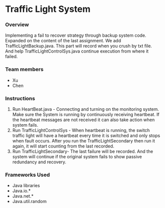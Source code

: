 # Traffic Light System

### Overview
Implementing a fail to recover strategy through backup system code. Expanded on the content of the last assignment. We add TrafficLightBackup.java. This part will record when you crush by txt file. And help TrafficLightControlSys.java continue execution from where it failed.

### Team members
- Xu
- Chen


### Instructions
1. Run HeartBeat.java - Connecting and turning on the monitoring system. Make sure the System is running by continuously receiving heartbeat. If the heartbeat messages are not received it can also take action when system fails.
2. Run TrafficLightControlSys - When heartbeat is running, the switch traffic light will have a heartbeat every time it is switched and only stops when fault occurs. After you run the TrafficLightSecondary then run it again, it will start counting from the last recorded.
3. Run TrafficLightSecondary-  The last failure will be recorded. And the system will continue if the original system fails to show passive redundancy and recovery.

### Frameworks Used
- Java libraries
- Java.io.*
- Java.net.*
- Java.util.random
